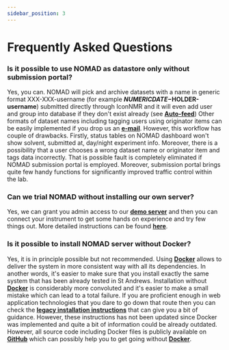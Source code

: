 ```yaml
---
sidebar_position: 3
---
```


# Frequently Asked Questions

### Is it possible to use NOMAD as datastore only without submission portal?

Yes, you can. NOMAD will pick and archive datasets with a name in generic format XXX-XXX-username (for example **$NUMERICDATE-$HOLDER-username**) submitted directly through IconNMR and it will even add user and group into database if they don't exist already (see **[Auto-feed](./getting-started/tips.md/#auto-feed)**) Other formats of dataset names including tagging users using originator items can be easily implemented if you drop us an **[e-mail](mailto:nomad@st-andrews.ac.uk)**. However, this workflow has couple of drawbacks. Firstly, status tables on NOMAD dashboard won't show solvent, submitted at, day/night experiment info. Moreover, there is a possibility that a user chooses a wrong dataset name or originator item and tags data incorrectly. That is possible fault is completely eliminated if NOMAD submission portal is employed. Moreover, submission portal brings quite few handy functions for significantly improved traffic control within the lab.

### Can we trial NOMAD without installing our own server?

Yes, we can grant you admin access to our **[demo server](http://demo.nomad-nmr.uk/)** and then you can connect your instrument to get some hands on experience and try few things out. More detailed instructions can be found **[here](./getting-started/tips.md)**.

### Is it possible to install NOMAD server without Docker?

Yes, it is in principle possible but not recommended. Using **[Docker](https://www.docker.com/)** allows to deliver the system in more consistent way with all its dependencies. In another words, it's easier to make sure that you install exactly the same system that has been already tested in St Andrews. Installation without **[Docker](https://www.docker.com/)** is considerably more convoluted and it's easier to make a small mistake which can lead to a total failure. If you are proficient enough in web application technologies that you dare to go down that route then you can check the **[legacy installation instructions](./getting-started/installation-legacy.md)** that can give you a bit of guidance. However, these instructions has not been updated since Docker was implemented and quite a bit of information could be already outdated. However, all source code including Docker files is publicly available on **[GitHub](https://github.com/nomad-nmr)** which can possibly help you to get going without **[Docker](https://www.docker.com/)**.
